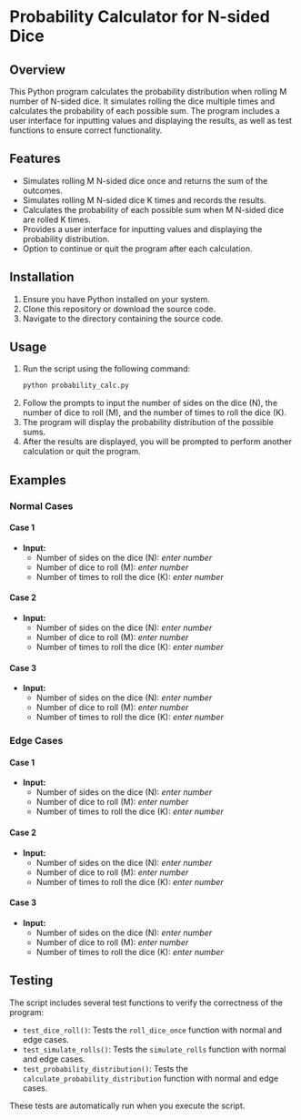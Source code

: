 # Probability Calculator for N-sided Dice

## Overview
This Python program calculates the probability distribution when rolling M number of N-sided dice. It simulates rolling the dice multiple times and calculates the probability of each possible sum. The program includes a user interface for inputting values and displaying the results, as well as test functions to ensure correct functionality.

## Features
- Simulates rolling M N-sided dice once and returns the sum of the outcomes.
- Simulates rolling M N-sided dice K times and records the results.
- Calculates the probability of each possible sum when M N-sided dice are rolled K times.
- Provides a user interface for inputting values and displaying the probability distribution.
- Option to continue or quit the program after each calculation.

## Installation
1. Ensure you have Python installed on your system.
2. Clone this repository or download the source code.
3. Navigate to the directory containing the source code.

## Usage
1. Run the script using the following command:
    ```bash
    python probability_calc.py
    ```
2. Follow the prompts to input the number of sides on the dice (N), the number of dice to roll (M), and the number of times to roll the dice (K).
3. The program will display the probability distribution of the possible sums.
4. After the results are displayed, you will be prompted to perform another calculation or quit the program.

## Examples
### Normal Cases
#### Case 1
- **Input:**
  - Number of sides on the dice (N): *enter number*
  - Number of dice to roll (M): *enter number*
  - Number of times to roll the dice (K): *enter number*

#### Case 2
- **Input:**
  - Number of sides on the dice (N): *enter number*
  - Number of dice to roll (M): *enter number*
  - Number of times to roll the dice (K): *enter number*

#### Case 3
- **Input:**
  - Number of sides on the dice (N): *enter number*
  - Number of dice to roll (M): *enter number*
  - Number of times to roll the dice (K): *enter number*

### Edge Cases
#### Case 1
- **Input:**
  - Number of sides on the dice (N): *enter number*
  - Number of dice to roll (M): *enter number*
  - Number of times to roll the dice (K): *enter number*

#### Case 2
- **Input:**
  - Number of sides on the dice (N): *enter number*
  - Number of dice to roll (M): *enter number*
  - Number of times to roll the dice (K): *enter number*

#### Case 3
- **Input:**
  - Number of sides on the dice (N): *enter number*
  - Number of dice to roll (M): *enter number*
  - Number of times to roll the dice (K): *enter number*

## Testing
The script includes several test functions to verify the correctness of the program:
- `test_dice_roll()`: Tests the `roll_dice_once` function with normal and edge cases.
- `test_simulate_rolls()`: Tests the `simulate_rolls` function with normal and edge cases.
- `test_probability_distribution()`: Tests the `calculate_probability_distribution` function with normal and edge cases.

These tests are automatically run when you execute the script.